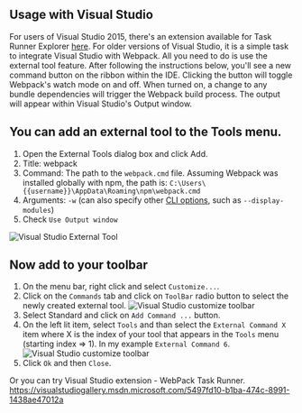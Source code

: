 ## Usage with Visual Studio

For users of Visual Studio 2015, there's an extension available for Task Runner Explorer [here](https://visualstudiogallery.msdn.microsoft.com/5497fd10-b1ba-474c-8991-1438ae47012a). For older versions of Visual Studio, it is a simple task to integrate Visual Studio with Webpack. All you need to do is use the external tool feature. After following the instructions below, you'll see a new command button on the ribbon within the IDE. Clicking the button will toggle Webpack's watch mode on and off. When turned on, a change to any bundle dependencies will trigger the Webpack build process. The output will appear within Visual Studio's Output window. 

## You can add an external tool to the Tools menu. 

1. Open the External Tools dialog box and click Add.
1. Title: webpack
1. Command: The path to the `webpack.cmd` file. Assuming Webpack was installed globally with npm, the path is:
   `C:\Users\{{username}}\AppData\Roaming\npm\webpack.cmd`
1. Arguments: `-w` (can also specify other [CLI options](http://webpack.github.io/docs/cli.html), such as `--display-modules`)
1. Check `Use Output window`

![Visual Studio External Tool](http://d3m4lzjblc2qwl.cloudfront.net/webpack-tool.png)

## Now add to your toolbar

1. On the menu bar, right click and select `Customize...`.
1. Click on the `Commands` tab and click on `ToolBar` radio button to select the newly created external tool.
![Visual Studio customize toolbar](http://d3m4lzjblc2qwl.cloudfront.net/customize-toolbar.png)
1. Select Standard and click on `Add Command ...` button.
1. On the left lit item, select `Tools` and than select the `External Command X` item where X is the index of your tool that appears in the `Tools` menu (starting index => 1). In my example `External Command 6`.
![Visual Studio customize toolbar](http://d3m4lzjblc2qwl.cloudfront.net/add-command.png)
1. Click `Ok` and then `Close`.

Or you can try Visual Studio extension - WebPack Task Runner. https://visualstudiogallery.msdn.microsoft.com/5497fd10-b1ba-474c-8991-1438ae47012a